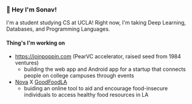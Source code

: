 ### 👋 Hey I'm Sonav!

I'm a student studying CS at UCLA! Right now, I'm taking Deep Learning, Databases, and Programming Languages.

#### Thing's I'm working on
* https://joinpoppin.com (PearVC accelerator, raised seed from 1984 ventures)
  * building the web app and Android app for a startup that connects people on college campuses through events
* [Nova]([url](https://www.novaforgood.org/)) X [GoodFoodLA]([url](https://www.goodfoodla.org/))
  * buiding an online tool to aid and encourage food-insecure individuals to access healthy food resources in LA

<!--
**SonavAgarwal/SonavAgarwal** is a ✨ _special_ ✨ repository because its `README.md` (this file) appears on your GitHub profile.

Here are some ideas to get you started:

- 🔭 I’m currently working on ...
- 🌱 I’m currently learning ...
- 👯 I’m looking to collaborate on ...
- 🤔 I’m looking for help with ...
- 💬 Ask me about ...
- 📫 How to reach me: ...
- 😄 Pronouns: ...
- ⚡ Fun fact: ...
-->
